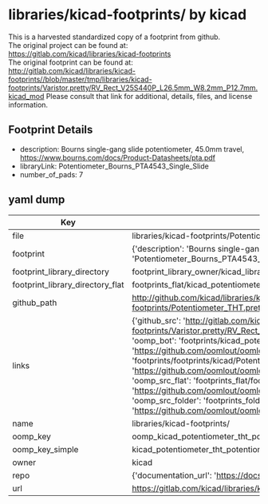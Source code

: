 # libraries/kicad-footprints/ by kicad  
This is a harvested standardized copy of a footprint from github.  
The original project can be found at:  
https://gitlab.com/kicad/libraries/kicad-footprints  
The original footprint can be found at:
http://gitlab.com/kicad/libraries/kicad-footprints//blob/master/tmp/libraries/kicad-footprints/Varistor.pretty/RV_Rect_V25S440P_L26.5mm_W8.2mm_P12.7mm.kicad_mod
Please consult that link for additional, details, files, and license information.  
## Footprint Details
* description: Bourns single-gang slide potentiometer, 45.0mm travel, https://www.bourns.com/docs/Product-Datasheets/pta.pdf  
* libraryLink: Potentiometer_Bourns_PTA4543_Single_Slide  
* number_of_pads: 7  
## yaml dump  
| Key | Value |  
| --- | --- |  
| file | libraries/kicad-footprints/Potentiometer_THT.pretty/Potentiometer_Bourns_PTA4543_Single_Slide.kicad_mod |  
| footprint | {'description': 'Bourns single-gang slide potentiometer, 45.0mm travel, https://www.bourns.com/docs/Product-Datasheets/pta.pdf', 'libraryLink': 'Potentiometer_Bourns_PTA4543_Single_Slide', 'number_of_pads': 7} |  
| footprint_library_directory | footprint_library_owner/kicad_libraries/kicad-footprints/ |  
| footprint_library_directory_flat | footprints_flat/kicad_potentiometer_tht_potentiometer_bourns_pta4543_single_slide/working |  
| github_path | http://github.com/kicad/libraries/kicad-footprints//blob/master/tmp/libraries/kicad-footprints/Potentiometer_THT.pretty/Potentiometer_Bourns_PTA4543_Single_Slide.kicad_mod |  
| links | {'github_src': 'http://gitlab.com/kicad/libraries/kicad-footprints//blob/master/tmp/libraries/kicad-footprints/Varistor.pretty/RV_Rect_V25S440P_L26.5mm_W8.2mm_P12.7mm.kicad_mod', 'github_src_repo': 'https://gitlab.com/kicad/libraries/kicad-footprints', 'oomp_bot': 'footprints/kicad_potentiometer_tht_potentiometer_bourns_pta4543_single_slide/working', 'oomp_bot_github': 'https://github.com/oomlout/oomlout_oomp_footprint_bot/tree/main/footprints/kicad_potentiometer_tht_potentiometer_bourns_pta4543_single_slide/working', 'oomp_doc': 'footprints/footprints/kicad/Potentiometer_THT/Potentiometer_Bourns_PTA4543_Single_Slide/working/', 'oomp_doc_github': 'https://github.com/oomlout/oomlout_oomp_footprint_doc/tree/main/footprints/footprints/kicad/Potentiometer_THT/Potentiometer_Bourns_PTA4543_Single_Slide/working', 'oomp_src_flat': 'footprints_flat/footprints_flat/kicad_potentiometer_tht_potentiometer_bourns_pta4543_single_slide/working', 'oomp_src_flat_github': 'https://github.com/oomlout/oomlout_oomp_footprint_src/tree/main/footprints_flat/kicad_potentiometer_tht_potentiometer_bourns_pta4543_single_slide/working', 'oomp_src_folder': 'footprints_folder/footprints_folder/kicad/Potentiometer_THT/Potentiometer_Bourns_PTA4543_Single_Slide/working', 'oomp_src_folder_github': 'https://github.com/oomlout/oomlout_oomp_footprint_src/tree/main/footprints_folder/kicad/Potentiometer_THT/Potentiometer_Bourns_PTA4543_Single_Slide/working'} |  
| name | libraries/kicad-footprints/ |  
| oomp_key | oomp_kicad_potentiometer_tht_potentiometer_bourns_pta4543_single_slide |  
| oomp_key_simple | kicad_potentiometer_tht_potentiometer_bourns_pta4543_single_slide |  
| owner | kicad |  
| repo | {'documentation_url': 'https://docs.github.com/rest/repos/repos#get-a-repository', 'message': 'Not Found'} |  
| url | https://gitlab.com/kicad/libraries/kicad-footprints |  

